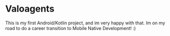 # Valoagents

This is my first Android/Kotlin project, and im very happy with that. Im on my road to do a career transition to Mobile Native Development! :)